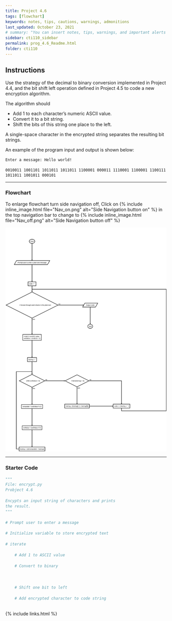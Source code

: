 ```yaml
---
title: Project 4.6
tags: [flowchart]
keywords: notes, tips, cautions, warnings, admonitions
last_updated: October 23, 2021
# summary: "You can insert notes, tips, warnings, and important alerts in your content. These notes are stored as shortcodes made available through the linksrefs.hmtl include."
sidebar: cti110_sidebar
permalink: prog_4.6_Readme.html
folder: cti110
---
```


## Instructions

Use the strategy of the decimal to binary conversion implemented in Project 4.4, and the bit shift left operation defined in Project 4.5 to code a new encryption algorithm.

The algorithm should

- Add 1 to each character’s numeric ASCII value.
- Convert it to a bit string.
- Shift the bits of this string one place to the left.

A single-space character in the encrypted string separates the resulting bit strings.

An example of the program input and output is shown below:

```text
Enter a message: Hello world!

0010011 1001101 1011011 1011011 1100001 000011 1110001 1100001 1100111 1011011 1001011 000101
```

---

### Flowchart

To enlarge flowchart turn side navigation off, Click on {% include inline_image.html
file="Nav_on.png" alt="Side Navigation button on" %} in the top navigation bar to change to {% include inline_image.html
file="Nav_off.png" alt="Side Navigation button off" %}

![encrypt flowchart](../../images/cti110_p_4.6_encrypt.flowchart.svg)

---

### Starter Code

```python
"""
File: encrypt.py
Probject 4.6

Encypts an input string of characters and prints
the result.
"""

# Prompt user to enter a message

# Initialize variable to store encrypted text

# iterate

    # Add 1 to ASCII value

    # Convert to binary



    # Shift one bit to left

    # Add encrypted character to code string
    
```

{% include links.html %}
